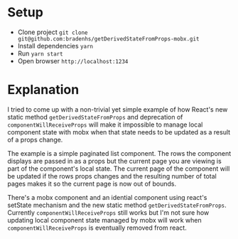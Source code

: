 # Setup

* Clone project `git clone git@github.com:bradenhs/getDerivedStateFromProps-mobx.git`
* Install dependencies `yarn`
* Run `yarn start`
* Open browser `http://localhost:1234`

# Explanation

I tried to come up with a non-trivial yet simple example of how React's
new static method `getDerivedStateFromProps` and deprecation of
`componentWillReceiveProps` will make it impossible to manage local
component state with mobx when that state needs to be updated as a result
of a props change.

The example is a simple paginated list component. The rows the component
displays are passed in as a props but the current page you are viewing
is part of the component's local state. The current page of the component
will be updated if the rows props changes and the resulting number of total
pages makes it so the current page is now out of bounds.

There's a mobx component and an idential component using react's setState
mechanism and the new static method `getDerivedStateFromProps`. Currently
`componentWillReceiveProps` still works but I'm not sure how updating
local component state managed by mobx will work when `componentWillReceiveProps`
is eventually removed from react.
